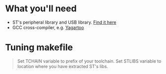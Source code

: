 # What you'll need #

  * ST's peripheral library and USB library. [Find it here](http://www.st.com/internet/mcu/product/252148.jsp)
  * GCC cross-compiler, e.g. [Yagartoo](http://www.yagarto.de/)

# Tuning makefile #

> Set TCHAIN variable to prefix of your toolchain.
> Set STLIBS variable to location where you have extracted ST's libs.